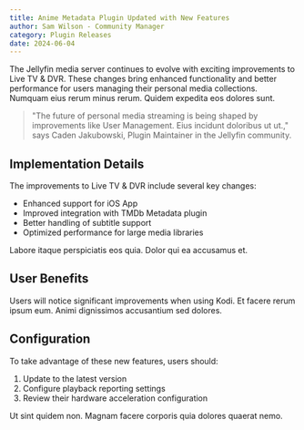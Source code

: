 ```yaml
---
title: Anime Metadata Plugin Updated with New Features
author: Sam Wilson - Community Manager
category: Plugin Releases
date: 2024-06-04
---
```


The Jellyfin media server continues to evolve with exciting improvements to Live TV & DVR. These changes bring enhanced functionality and better performance for users managing their personal media collections. Numquam eius rerum minus rerum. Quidem expedita eos dolores sunt.

> "The future of personal media streaming is being shaped by improvements like User Management. Eius incidunt doloribus ut ut.," says Caden Jakubowski, Plugin Maintainer in the Jellyfin community.

## Implementation Details

The improvements to Live TV & DVR include several key changes:

* Enhanced support for iOS App
* Improved integration with TMDb Metadata plugin
* Better handling of subtitle support
* Optimized performance for large media libraries

Labore itaque perspiciatis eos quia. Dolor qui ea accusamus et.

## User Benefits

Users will notice significant improvements when using Kodi. Et facere rerum ipsum eum. Animi dignissimos accusantium sed dolores.

## Configuration

To take advantage of these new features, users should:

1. Update to the latest version
2. Configure playback reporting settings
3. Review their hardware acceleration configuration

Ut sint quidem non. Magnam facere corporis quia dolores quaerat nemo.